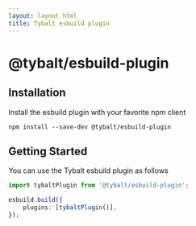 ```yaml
---
layout: layout.html
title: Tybalt esbuild plugin
---
```


# @tybalt/esbuild-plugin

## Installation

Install the esbuild plugin with your favorite npm client

```shell
npm install --save-dev @tybalt/esbuild-plugin
```

## Getting Started

You can use the Tybalt esbuild plugin as follows

```typescript
import tybaltPlugin from '@tybalt/esbuild-plugin';

esbuild.build({
    plugins: [tybaltPlugin()],
});
```
